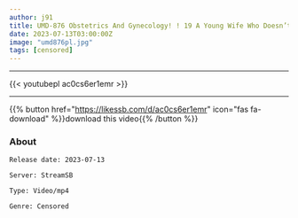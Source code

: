 ```yaml
---
author: j91
title: UMD-876 Obstetrics And Gynecology! ! 19 A Young Wife Who Doesn’t Know Anything Is Called Treatment And She’s Going To Have A Vaginal Cum Shot! !
date: 2023-07-13T03:00:00Z
image: "umd876pl.jpg"
tags: [censored]
---
```

___

{{< youtubepl ac0cs6er1emr >}}
___

{{% button href="https://likessb.com/d/ac0cs6er1emr" icon="fas fa-download" %}}download this video{{% /button %}}
### About

`Release date: 2023-07-13`

`Server: StreamSB`

`Type: Video/mp4`

`Genre:	Censored`
